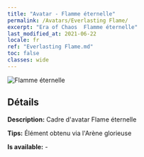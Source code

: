 ```yaml
---
title: "Avatar - Flamme éternelle"
permalink: /Avatars/Everlasting Flame/
excerpt: "Era of Chaos  Flamme éternelle"
last_modified_at: 2021-06-22
locale: fr
ref: "Everlasting Flame.md"
toc: false
classes: wide
---
```

 ![Flamme éternelle](/images/a/avatarFrame_77.png)

## Détails

 **Description:** Cadre d'avatar Flame éternelle 

 **Tips:** Élément obtenu via l'Arène glorieuse 

 **Is available:**  - 

